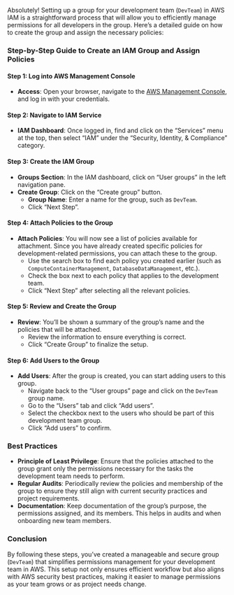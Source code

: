 Absolutely! Setting up a group for your development team (`DevTeam`) in AWS IAM is a straightforward process that will allow you to efficiently manage permissions for all developers in the group. Here’s a detailed guide on how to create the group and assign the necessary policies:

### Step-by-Step Guide to Create an IAM Group and Assign Policies

#### Step 1: Log into AWS Management Console
- **Access**: Open your browser, navigate to the [AWS Management Console](https://aws.amazon.com/console/), and log in with your credentials.

#### Step 2: Navigate to IAM Service
- **IAM Dashboard**: Once logged in, find and click on the “Services” menu at the top, then select “IAM” under the “Security, Identity, & Compliance” category.

#### Step 3: Create the IAM Group
- **Groups Section**: In the IAM dashboard, click on “User groups” in the left navigation pane.
- **Create Group**: Click on the “Create group” button.
  - **Group Name**: Enter a name for the group, such as `DevTeam`.
  - Click “Next Step”.

#### Step 4: Attach Policies to the Group
- **Attach Policies**: You will now see a list of policies available for attachment. Since you have already created specific policies for development-related permissions, you can attach these to the group.
  - Use the search box to find each policy you created earlier (such as `ComputeContainerManagement`, `DatabaseDataManagement`, etc.).
  - Check the box next to each policy that applies to the development team.
  - Click “Next Step” after selecting all the relevant policies.

#### Step 5: Review and Create the Group
- **Review**: You’ll be shown a summary of the group’s name and the policies that will be attached.
  - Review the information to ensure everything is correct.
  - Click “Create Group” to finalize the setup.

#### Step 6: Add Users to the Group
- **Add Users**: After the group is created, you can start adding users to this group.
  - Navigate back to the “User groups” page and click on the `DevTeam` group name.
  - Go to the “Users” tab and click “Add users”.
  - Select the checkbox next to the users who should be part of this development team group.
  - Click “Add users” to confirm.

### Best Practices
- **Principle of Least Privilege**: Ensure that the policies attached to the group grant only the permissions necessary for the tasks the development team needs to perform.
- **Regular Audits**: Periodically review the policies and membership of the group to ensure they still align with current security practices and project requirements.
- **Documentation**: Keep documentation of the group’s purpose, the permissions assigned, and its members. This helps in audits and when onboarding new team members.

### Conclusion
By following these steps, you’ve created a manageable and secure group (`DevTeam`) that simplifies permissions management for your development team in AWS. This setup not only ensures efficient workflow but also aligns with AWS security best practices, making it easier to manage permissions as your team grows or as project needs change.